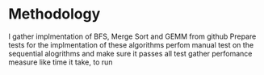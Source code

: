 # Methodology

I gather implmentation of BFS, Merge Sort and GEMM from github
Prepare tests for the implmentation of these algorithms
perfom manual test on the sequential alogrithms and make sure it passes all test
gather perfomance measure like time it take, to run
